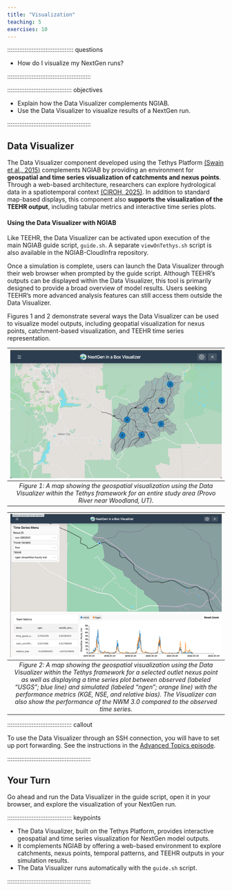 ```yaml
---
title: "Visualization"
teaching: 5
exercises: 10
---
```


:::::::::::::::::::::::::::::::::::::: questions 

- How do I visualize my NextGen runs?

::::::::::::::::::::::::::::::::::::::::::::::::

::::::::::::::::::::::::::::::::::::: objectives

- Explain how the Data Visualizer complements NGIAB.
- Use the Data Visualizer to visualize results of a NextGen run.

::::::::::::::::::::::::::::::::::::::::::::::::

## Data Visualizer

The Data Visualizer component developed using the Tethys Platform [(Swain et al., 2015)](https://doi.org/10.1016/j.envsoft.2015.01.014) complements NGIAB by providing an environment for **geospatial and time series visualization of catchments and nexus points**. Through a web-based architecture, researchers can explore hydrological data in a spatiotemporal context [(CIROH, 2025)](https://github.com/CIROH-UA/ngiab-client). In addition to standard map-based displays, this component also **supports the visualization of the TEEHR output**, including tabular metrics and interactive time series plots.

#### Using the Data Visualizer with NGIAB

Like TEEHR, the Data Visualizer can be activated upon execution of the main NGIAB guide script, `guide.sh`. A separate `viewOnTethys.sh` script is also available in the NGIAB-CloudInfra repository.

Once a simulation is complete, users can launch the Data Visualizer through their web browser when prompted by the guide script. Although TEEHR’s outputs can be displayed within the Data Visualizer, this tool is primarily designed to provide a broad overview of model results. Users seeking TEEHR’s more advanced analysis features can still access them outside the Data Visualizer.

Figures 1 and 2 demonstrate several ways the Data Visualizer can be used to visualize model outputs, including geopatial visualization for nexus points, catchment-based visualization, and TEEHR time series representation.

| ![Figure 1](fig/fig6-1.png) |
| :--: |
| *Figure 1: A map showing the geospatial visualization using the Data Visualizer within the Tethys framework for an entire study area (Provo River near Woodland, UT).* |

| ![alt text](fig/fig1-5.png) |
| :--: |
| *Figure 2: A map showing the geospatial visualization using the Data Visualizer within the Tethys framework for a selected outlet nexus point as well as displaying a time series plot between observed (labeled “USGS”; blue line) and simulated (labeled “ngen”; orange line) with the performance metrics (KGE, NSE, and relative bias). The Visualizer can also show the performance of the NWM 3.0 compared to the observed time series.* |

::::::::::::::::::::::::::::::::::::: callout

To use the Data Visualizer through an SSH connection, you will have to set up port forwarding. See the instructions in the [Advanced Topics episode](/site/docs/advanced-topics.html).

::::::::::::::::::::::::::::::::::::::::::::::::

## Your Turn

Go ahead and run the Data Visualizer in the guide script, open it in your browser, and explore the visualization of your NextGen run.

::::::::::::::::::::::::::::::::::::: keypoints 

- The Data Visualizer, built on the Tethys Platform, provides interactive geospatial and time series visualization for NextGen model outputs.
- It complements NGIAB by offering a web-based environment to explore catchments, nexus points, temporal patterns, and TEEHR outputs in your simulation results.
- The Data Visualizer runs automatically with the `guide.sh` script.

::::::::::::::::::::::::::::::::::::::::::::::::

[r-markdown]: https://rmarkdown.rstudio.com/

